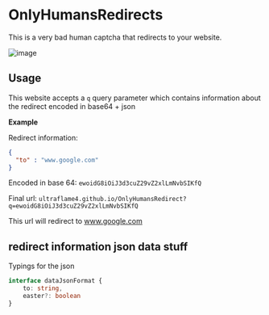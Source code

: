 # OnlyHumansRedirects
This is a very bad human captcha that redirects to your website.

![image](https://github.com/ultraflame4/OnlyHumansRedirects/assets/34125174/7ed88872-f77e-4e62-a478-e0b59bdb7c2c)


## Usage
This website accepts a `q` query parameter which contains information about the redirect encoded in base64 + json

**Example**

Redirect information:
```json
{
  "to" : "www.google.com"
}
```
Encoded in base 64:
`ewoidG8iOiJ3d3cuZ29vZ2xlLmNvbSIKfQ`

Final url:
`ultraflame4.github.io/OnlyHumansRedirect?q=ewoidG8iOiJ3d3cuZ29vZ2xlLmNvbSIKfQ`

This url will redirect to www.google.com

## redirect information json data stuff
Typings for the json
```typescript
interface dataJsonFormat {
    to: string,
    easter?: boolean
}
```

